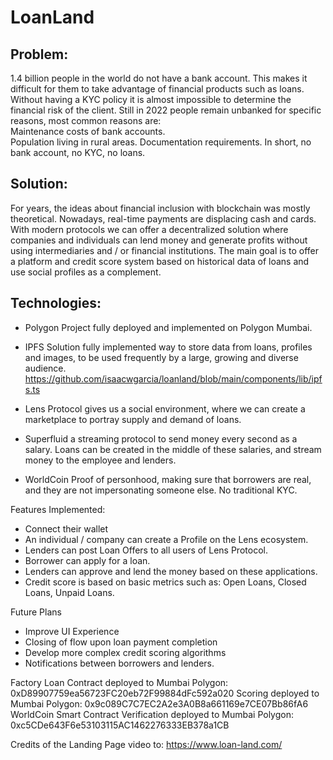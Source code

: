 # LoanLand

## Problem:

1.4 billion people in the world do not have a bank account. This makes it difficult for them to take advantage of financial products such as loans. Without having a KYC policy it is almost impossible to determine the financial risk of the client. Still in 2022 people remain unbanked for specific reasons, most common reasons are:  
Maintenance costs of bank accounts.  
Population living in rural areas.
Documentation requirements.
In short, no bank account, no KYC, no loans.

## Solution:

For years, the ideas about financial inclusion with blockchain was mostly theoretical. Nowadays, real-time payments are displacing cash and cards. With modern protocols we can offer a decentralized solution where companies and individuals can lend money and generate profits without using intermediaries and / or financial institutions. The main goal is to offer a platform and credit score system based on historical data of loans and use social profiles as a complement.

## Technologies:

- Polygon Project fully deployed and implemented on Polygon Mumbai.

- IPFS Solution fully implemented way to store data from loans, profiles and images, to be used frequently by a large, growing and diverse audience.
  https://github.com/isaacwgarcia/loanland/blob/main/components/lib/ipfs.ts

- Lens Protocol gives us a social environment, where we can create a marketplace to portray supply and demand of loans.

- Superfluid a streaming protocol to send money every second as a salary. Loans can be created in the middle of these salaries, and stream money to the employee and lenders.

- WorldCoin Proof of personhood, making sure that borrowers are real, and they are not impersonating someone else. No traditional KYC.

Features Implemented:

- Connect their wallet
- An individual / company can create a Profile on the Lens ecosystem.
- Lenders can post Loan Offers to all users of Lens Protocol.
- Borrower can apply for a loan.
- Lenders can approve and lend the money based on these applications.
- Credit score is based on basic metrics such as: Open Loans, Closed Loans, Unpaid Loans.

Future Plans

- Improve UI Experience
- Closing of flow upon loan payment completion
- Develop more complex credit scoring algorithms
- Notifications between borrowers and lenders.

Factory Loan Contract deployed to Mumbai Polygon: 0xD89907759ea56723FC20eb72F99884dFc592a020
Scoring deployed to Mumbai Polygon: 0x9c089C7C7EC2A2e3A0B8a661169e7CE07Bb86fA6
WorldCoin Smart Contract Verification deployed to Mumbai Polygon: 0xc5CDe643F6e53103115AC1462276333EB378a1CB

Credits of the Landing Page video to: https://www.loan-land.com/
